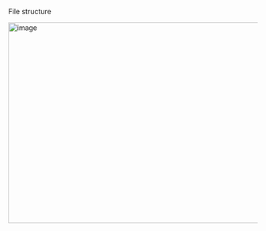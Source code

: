 File structure

<img width="527" height="406" alt="image" src="https://github.com/user-attachments/assets/516a4c10-6135-45a5-9b3c-818eb68780c8" />

